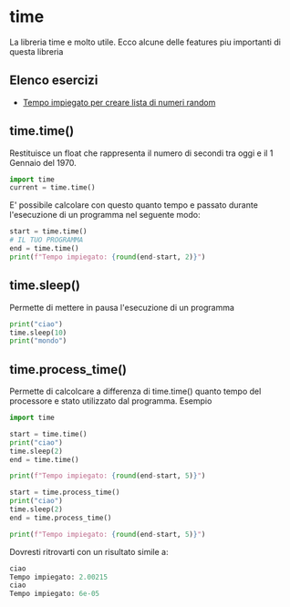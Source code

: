 # time

La libreria time e molto utile. Ecco alcune delle features piu importanti di questa libreria 

## Elenco esercizi
- [Tempo impiegato per creare lista di numeri random](./timing_random/)
## time.time()
Restituisce un float che rappresenta il numero di secondi tra oggi e il 1 Gennaio del 1970. 
```python 
import time 
current = time.time()
```
E' possibile calcolare con questo quanto tempo e passato durante l'esecuzione di un programma nel seguente modo: 
```python 
start = time.time()
# IL TUO PROGRAMMA
end = time.time()
print(f"Tempo impiegato: {round(end-start, 2)}")
```
## time.sleep()
Permette di mettere in pausa l'esecuzione di un programma 
```python
print("ciao")
time.sleep(10)
print("mondo")
```
## time.process_time()
Permette di calcolcare a differenza di time.time() quanto tempo del processore e stato utilizzato dal programma. 
Esempio 
```python 
import time 

start = time.time()
print("ciao")
time.sleep(2)
end = time.time()

print(f"Tempo impiegato: {round(end-start, 5)}")

start = time.process_time()
print("ciao")
time.sleep(2)
end = time.process_time()

print(f"Tempo impiegato: {round(end-start, 5)}")
```

Dovresti ritrovarti con un risultato simile a: 
```python 
ciao
Tempo impiegato: 2.00215
ciao
Tempo impiegato: 6e-05
```